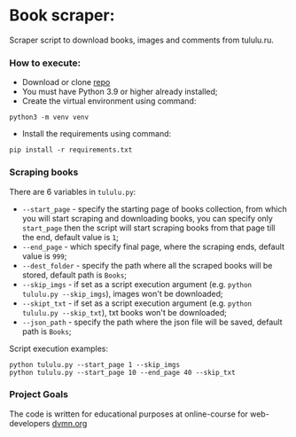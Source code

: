 # Book scraper:
Scraper script to download books, images and comments from tululu.ru.

### How to execute:

- Download or clone [repo](https://github.com/Ash2803/book-parser)
- You must have Python 3.9 or higher already installed;
- Create the virtual environment using command:
```
python3 -m venv venv
```
- Install the requirements using command:
```
pip install -r requirements.txt
``` 
### Scraping books
There are 6 variables in `tululu.py`: 
- `--start_page` - specify the starting page of books collection,
from which you will start scraping and downloading books, you can specify only `start_page` then the
script will start scraping books from that page till the end, default value is `1`;
- `--end_page` - which specify final page, where the scraping ends, default value is `999`;
- `--dest_folder` - specify the path where all the scraped books will be stored, default path is `Books`;
- `--skip_imgs` - if set as a script execution argument (e.g. `python tululu.py --skip_imgs`),
images won't be downloaded;
- `--skipt_txt` - if set as a script execution argument (e.g. `python tululu.py --skip_txt`),
txt books won't be downloaded;
- `--json_path` - specify the path where the json file will be saved, default path is `Books`;

Script execution examples:
```
python tululu.py --start_page 1 --skip_imgs
python tululu.py --start_page 10 --end_page 40 --skip_txt
```

### Project Goals

The code is written for educational purposes at online-course for web-developers [dvmn.org](https://dvmn.org/)
